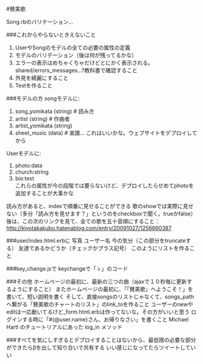#賛美歌

Song.rbのバリテーション...

###これからやらないときえないこと
1. UserやSongのモデルの全ての必要の属性の定義
2. モデルのバリデーション（後は何が残ってるかな）
3. エラーの表示はめちゃくちゃだけどとにかく表示される。shared/errors_messages...?教科書で確認すること
4. 外見を綺麗にすること
5. Testを作ること

###モデルの方
songモデルに:<br/>
1. song_yomikata (string) # 読み方<br/>
2. artist (string) # 作曲者<br/>
3. artist_yomikata (string)<br/>
4. sheet_music (data) # 楽譜... これはいいかな。ウェブサイトをデプロイしてから<br/>

Userモデルに:<br/>
1. photo:data<br/>
2. church:string<br/>
3. bio:text<br/>
これらの属性が今の段階では要らないけど、デプロイしたらせめてphotoを追加することが大事かな

読み方があると、indexで順番に見せることができる
歌のshowでは実際に見せない（多分「読み方を見せます？」というのをcheckboxで聞く。trueかfalse）
後は、この次のリンクを見て、全ての歌を五十音順にすること：
http://kiyotakakubo.hatenablog.com/entry/20091027/1256660387

###user/index.html.erbに
写真 ユーザー名 今の気分（この部分をtruncateする） 友達であるかどうか（チェックかプラス記号）
このようにリストを作ること

###key_change.jsで
keychangeで「♭」のコード

###その他
ホームページの最初に、最新の三つの曲（ajaxで１０秒毎に更新するようにすること）
またホームページの最初に、「「賛美歌」へようこそ！」を書いて、短い説明を書く
そして、直接songsのリストじゃなくて、songs_pathへ繋がる「賛美歌のチャートのリスト」のlink_toを作ること
ユーザーのnewやeditは一応動いてるけど_form.html.erbは作ってないな。その方がいいと思う
ログインする時に「#{@user.name}さん、お帰りなさい」を書くこと
Michael Hartl のチュートリアルにあった log_in メソッド

###すべてを気にしすぎるとデプロイすることはないから、最低限の必要な部分ができたらβを出して知り合いで共有する
いい感じになってたらツイートしていい